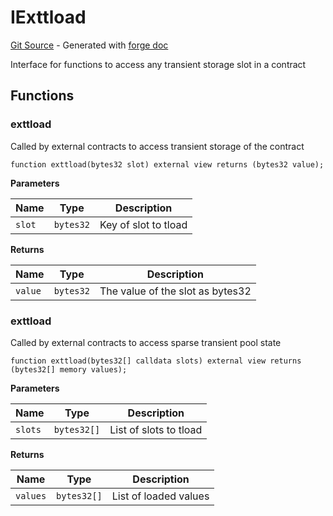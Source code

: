 # IExttload
[Git Source](https://github.com/uniswap/v4-core/blob/d4185626c68e29de37023e453623d44cb9c12b51/src/interfaces/IExttload.sol) - Generated with [forge doc](https://book.getfoundry.sh/reference/forge/forge-doc)

Interface for functions to access any transient storage slot in a contract


## Functions
### exttload

Called by external contracts to access transient storage of the contract


```solidity
function exttload(bytes32 slot) external view returns (bytes32 value);
```
**Parameters**

|Name|Type|Description|
|----|----|-----------|
|`slot`|`bytes32`|Key of slot to tload|

**Returns**

|Name|Type|Description|
|----|----|-----------|
|`value`|`bytes32`|The value of the slot as bytes32|


### exttload

Called by external contracts to access sparse transient pool state


```solidity
function exttload(bytes32[] calldata slots) external view returns (bytes32[] memory values);
```
**Parameters**

|Name|Type|Description|
|----|----|-----------|
|`slots`|`bytes32[]`|List of slots to tload|

**Returns**

|Name|Type|Description|
|----|----|-----------|
|`values`|`bytes32[]`|List of loaded values|


